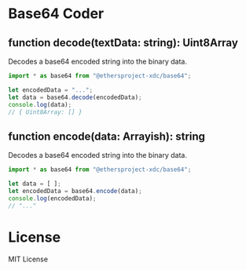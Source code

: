 Base64 Coder
============

function decode(textData: string): Uint8Array
---------------------------------------------

Decodes a base64 encoded string into the binary data.

```javascript
import * as base64 from "@ethersproject-xdc/base64";

let encodedData = "...";
let data = base64.decode(encodedData);
console.log(data);
// { Uint8Array: [] }
```

function encode(data: Arrayish): string
---------------------------------------

Decodes a base64 encoded string into the binary data.

```javascript
import * as base64 from "@ethersproject-xdc/base64";

let data = [ ];
let encodedData = base64.encode(data);
console.log(encodedData);
// "..."
```

License
=======

MIT License
